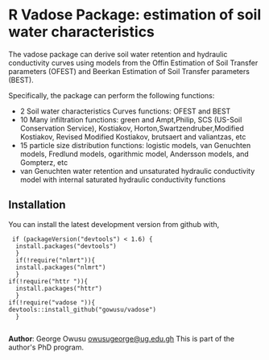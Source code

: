 # R Vadose Package: estimation of soil water characteristics

The vadose package can derive soil water retention  and hydraulic conductivity curves using 
models from the Offin Estimation of Soil Transfer parameters (OFEST) and Beerkan Estimation of Soil Transfer parameters (BEST). 

Specifically, the package can perform the following functions:

+   2 Soil water characteristics Curves functions: OFEST and BEST
+   10 Many infiltration functions: green and Ampt,Philip, SCS (US-Soil Conservation Service), Kostiakov, Horton,Swartzendruber,Modified Kostiakov, Revised Modified Kostiakov, brutsaert and valiantzas, etc
+   15 particle size distribution functions: logistic models, van Genuchten models, Fredlund models, ogarithmic model, Andersson models, and Gompterz, etc
+   van Genuchten water retention and unsaturated hydraulic conductivity model with internal saturated hydraulic conductivity functions 

## Installation
You can install the latest development version from github with,
 <pre><code> if (packageVersion("devtools") < 1.6) {
  install.packages("devtools")
  }
  if(!require("nlmrt")){
  install.packages("nlmrt")
  }
if(!require("httr ")){
  install.packages("httr")
  }
if(!require("vadose ")){
devtools::install_github("gowusu/vadose")
  }

</code></pre>


**Author**: George Owusu <owusugeorge@ug.edu.gh> This is part of the author's PhD program.
